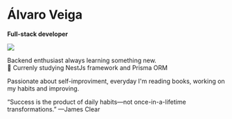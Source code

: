 # Álvaro Veiga

**Full-stack developer**

<p><a href="mailto:alvaromrveiga@gmail.com">
  <img src="https://img.shields.io/badge/-alvaromrveiga@gmail.com-277ea3?logo=gmail&logoColor=white" />
</a></p>

Backend enthusiast always learning something new.  
🌱 Currenly studying NestJs framework and Prisma ORM

Passionate about self-improviment, everyday I'm reading books, working on my habits and improving.

“Success is the product of daily habits—not once-in-a-lifetime transformations.” —James Clear

<!--
**alvaromrveiga/alvaromrveiga** is a ✨ _special_ ✨ repository because its `README.md` (this file) appears on your GitHub profile.

Here are some ideas to get you started:

- 🔭 I’m currently working on ...
- 🌱 I’m currently learning ...
- 👯 I’m looking to collaborate on ...
- 🤔 I’m looking for help with ...
- 💬 Ask me about ...
- 📫 How to reach me: ...
- 😄 Pronouns: ...
- ⚡ Fun fact: ...
-->
